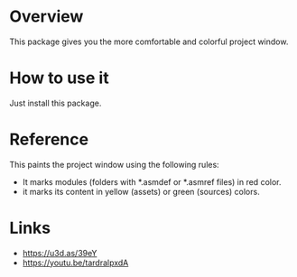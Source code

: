 # Overview
This package gives you the more comfortable and colorful project window.

# How to use it
Just install this package.

# Reference
This paints the project window using the following rules: 
- It marks modules (folders with *.asmdef or *.asmref files) in red color.
- it marks its content in yellow (assets) or green (sources) colors.

# Links
- https://u3d.as/39eY
- https://youtu.be/tardralpxdA
